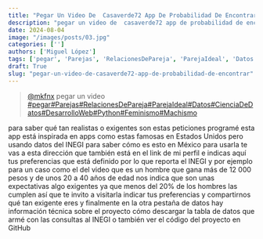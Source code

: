 ```yaml
---
title: "Pegar Un Video De  Casaverde72 App De Probabilidad De Encontrar"
description: "pegar un video de  casaverde72 app de probabilidad de encontrar"
date: 2024-08-04
image: "/images/posts/03.jpg"
categories: ['']
authors: ['Miguel López']
tags: ['pegar', 'Parejas', 'RelacionesDePareja', 'ParejaIdeal', 'Datos', 'CienciaDeDatos', 'DesarrolloWeb', 'Python', 'Feminismo', 'Machismo']
draft: True
slug: "pegar-un-video-de-casaverde72-app-de-probabilidad-de-encontrar"
---
```


<blockquote class="tiktok-embed" cite="{https://www.tiktok.com/@mkfnx/video/7251686106956172549}" data-video-id="7251686106956172549" style="max-width: 605px;min-width: 325px;" > <section> <a target="_blank" title="@mkfnx" href="https://www.tiktok.com/@mkfnx?refer=embed">@mkfnx</a> pegar un video  </section> <a title="pegar" target="_blank" href="https://www.tiktok.com/tag/pegar?refer=embed">#pegar</a><a title="Parejas" target="_blank" href="https://www.tiktok.com/tag/Parejas?refer=embed">#Parejas</a><a title="RelacionesDePareja" target="_blank" href="https://www.tiktok.com/tag/RelacionesDePareja?refer=embed">#RelacionesDePareja</a><a title="ParejaIdeal" target="_blank" href="https://www.tiktok.com/tag/ParejaIdeal?refer=embed">#ParejaIdeal</a><a title="Datos" target="_blank" href="https://www.tiktok.com/tag/Datos?refer=embed">#Datos</a><a title="CienciaDeDatos" target="_blank" href="https://www.tiktok.com/tag/CienciaDeDatos?refer=embed">#CienciaDeDatos</a><a title="DesarrolloWeb" target="_blank" href="https://www.tiktok.com/tag/DesarrolloWeb?refer=embed">#DesarrolloWeb</a><a title="Python" target="_blank" href="https://www.tiktok.com/tag/Python?refer=embed">#Python</a><a title="Feminismo" target="_blank" href="https://www.tiktok.com/tag/Feminismo?refer=embed">#Feminismo</a><a title="Machismo" target="_blank" href="https://www.tiktok.com/tag/Machismo?refer=embed">#Machismo</a> </blockquote> <script async src="https://www.tiktok.com/embed.js"></script>

para saber qué tan realistas o exigentes son estas peticiones programé esta app está inspirada en apps como estas famosas en Estados Unidos pero usando datos del INEGI para saber cómo es esto en México para usarla te vas a esta dirección que también está en el link de mi perfil e indicas aquí tus preferencias que está definido por lo que reporta el INEGI y por ejemplo para un caso como el del video que es un hombre que gana más de 12 000 pesos y de unos 20 a 40 años de edad nos indica que son unas expectativas algo exigentes ya que menos del 20% de los hombres las cumplen así que te invito a visitarla indicar tus preferencias y compartirnos qué tan exigente eres y finalmente en la otra pestaña de datos hay información técnica sobre el proyecto cómo descargar la tabla de datos que armé con las consultas al INEGI o también ver el código del proyecto en GitHub 